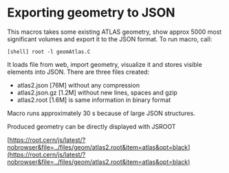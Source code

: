 # Exporting geometry to JSON

This macros takes some existing ATLAS geometry, show approx 5000 most significant volumes and
export it to the JSON format. To run macro, call:

    [shell] root -l geomAtlas.C

It loads file from web, import geometry, visualize it and stores visible elements into JSON.
There are three files created:

   - atlas2.json [76M] without any compression
   - atlas2.json.gz [1.2M] without new lines, spaces and gzip
   - atlas2.root [1.6M] is same information in binary format
   
Macro runs approximately 30 s because of large JSON structures.

Produced geometry can be directly displayed with JSROOT

[https://root.cern/js/latest/?nobrowser&file=../files/geom/atlas2.root&item=atlas&opt=black](https://root.cern/js/latest/?nobrowser&file=../files/geom/atlas2.root&item=atlas&opt=black)
